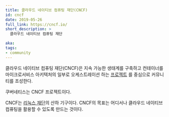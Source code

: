 ```yaml
---
title: 클라우드 네이티브 컴퓨팅 재단(CNCF)
id: cncf
date: 2019-05-26
full_link: https://cncf.io/
short_description: >
  클라우드 네이티브 컴퓨팅 재단

aka:
tags:
- community
---
```

 클라우드 네이티브 컴퓨팅 재단(CNCF)은 지속 가능한 생태계를 구축하고
 컨테이너를 마이크로서비스 아키텍처의 일부로 오케스트레이션 하는 [프로젝트](https://www.cncf.io/projects/)
 를 중심으로 커뮤니티를 조성한다.

쿠버네티스는 CNCF 프로젝트이다.

<!--more-->

CNCF는 [리눅스 재단]((https://www.linuxfoundation.org/))의 산하 기구이다.
CNCF의 목표는 어디서나 클라우드 네이티브 컴퓨팅을 활용할 수 있도록 만드는 것이다.


